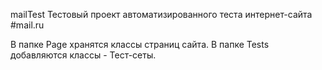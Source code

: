 mailTest
Тестовый проект автоматизированного теста интернет-сайта #mail.ru

В папке Page хранятся классы страниц сайта.
В папке Tests добавляются классы - Тест-сеты.

